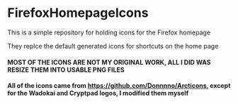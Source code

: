 # FirefoxHomepageIcons

This is a simple repository for holding icons for the Firefox homepage

They replce the default generated icons for shortcuts on the home page

#### MOST OF THE ICONS ARE NOT MY ORIGINAL WORK, ALL I DID WAS RESIZE THEM INTO USABLE PNG FILES

#### All of the icons came from https://github.com/Donnnno/Arcticons, except for the Wadokai and Cryptpad logos, I modified them myself
